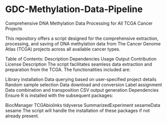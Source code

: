 # GDC-Methylation-Data-Pipeline
Comprehensive DNA Methylation Data Processing for All TCGA Cancer Projects

This repository offers a script designed for the comprehensive extraction, processing, and saving of DNA methylation data from The Cancer Genome Atlas (TCGA) projects across all available cancer types.

Table of Contents:
Description
Dependencies
Usage
Output
Contribution
License
Description
The script facilitates seamless data extraction and preparation from the TCGA. The functionalities included are:

Library installation
Data querying based on user-specified project details
Random sample selection
Data download and conversion
Label assignment
Data combination and transposition
CSV output generation
Dependencies
Ensure R is installed with the subsequent packages:

BiocManager
TCGAbiolinks
tidyverse
SummarizedExperiment
sesameData
sesame
The script will handle the installation of these packages if not already present.
